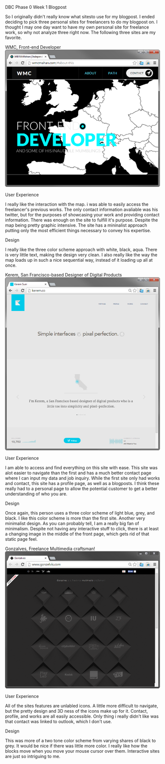 
DBC Phase 0 Week 1 Blogpost

So I originally didn't really know what sitesto use for my blogpost. I ended deciding to pick three personal sites for freelancers to do my blogpost on. I thought I may one day want to have my own personal site for freelance work, so why not analyze three right now. The following three sites are my favorite.

WMC, Front-end Developer
![alt tag](/unit1_projects/images/site1.png?raw=true)

User Experience

I really like the interaction with the map. i was able to easily access the freelancer's previous works. The only contact information avaliable was his twitter, but for the purposes of showcasing your work and providing contact information. There was enough on the site to fulfill it's purpose. Despite the map being pretty graphic intensive. The site has a mininalist approach putting only the most efficient things necessary to convey his expertise.

Design

I really like the three color scheme approach with white, black, aqua. There is very little text, making the design very clean. I also really like the way the map loads up in such a nice sequential way, instead of it loading up all at once.

Kerem, San Francisco-based Designer of Digital Products
![alt tag](/unit1_projects/images/site2.png?raw=true)

User Experience

I am able to access and find everything on this site with ease. This site was alot easier to navigate than the first and has a much better contact page where I can input my data and job inquiry. While the first site only had works and contact, this site has a profile page, as well as a blogposts. I think these really had to a personal page to allow the potential customer to get a better understanding of who you are.

Design

Once again, this person uses a three color scheme of light blue, grey, and black. I like this color scheme is more than the first site. Another very minimalist design. As you can probably tell, I am a really big fan of minimalism. Despite not having any interactive stuff to click, there is at least a changing image in the middle of the front page, which gets rid of that static page feel.

Gonzalves, Freelance Multimedia craftsman!
![alt tag](/unit1_projects/images/site3.png?raw=true)

User Experience

All of the sites features are unlabled icons. A little more difficult to navigate, but the pretty design and 3D ness of the icons make up for it. Contact, profile, and works are all easily accessible. Only thing i really didn't like was that contact was linked to outlook, which I don't use.

Design

This was more of a two tone color scheme from varying shares of black to grey. It would be nice if there was little more color. I really like how the blocks move when you move your mouse cursor over them. Interactive sites are just so intriguing to me.
